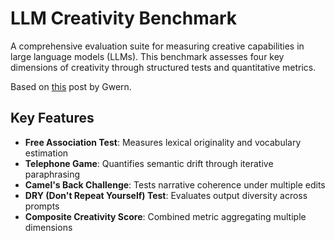# LLM Creativity Benchmark

A comprehensive evaluation suite for measuring creative capabilities in large language models (LLMs). This benchmark assesses four key dimensions of creativity through structured tests and quantitative metrics.

Based on [this](https://gwern.net/creative-benchmark) post by Gwern.

## Key Features
- **Free Association Test**: Measures lexical originality and vocabulary estimation
- **Telephone Game**: Quantifies semantic drift through iterative paraphrasing
- **Camel's Back Challenge**: Tests narrative coherence under multiple edits
- **DRY (Don't Repeat Yourself) Test**: Evaluates output diversity across prompts
- **Composite Creativity Score**: Combined metric aggregating multiple dimensions